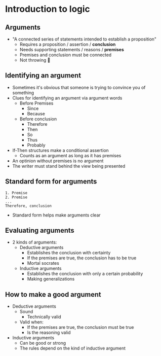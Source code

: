 # Introduction to logic
## Arguments
* "A connected series of statements intended to establish a proposition"
  * Requires a proposition / assertion / **conclusion**
  * Needs supporting statements / reasons / **premises**
  * Premises and conclusion must be connected
  * Not throwing :shit:

## Identifying an argument
* Sometimes it's obvious that someone is trying to convince you of something
* Clues for identifying an argument via argument words
  * Before Premises
    * Since
    * Because
  * Before conclusion
    * Therefore
    * Then
    * So
    * Thus
    * Probably
* If-Then structures make a conditional assertion
  * Counts as an argument as long as it has premises
* An optinion without premises is no argument
* The writer must stand behind the view being presented

## Standard form for arguments
    1. Premise
    2. Premise
    ...
    Therefore, conclusion

* Standard form helps make arguments clear

## Evaluating arguments
* 2 kinds of arguments:
  * Deductive arguments
    * Establishes the conclusion with certainty
    * If the premises are true, the conclusion has to be true
    * Mortal socrates
  * Inductive arguments
    * Establishes the conclusion with only a certain probability
    * Making generalizations

## How to make a good argument
* Deductive arguments
  * Sound
    * Technically valid
  * Valid when:
    * If the premises are true, the conclusion must be true
    * Is the reasoning valid
* Inductive arguments
  * Can be good or strong
  * The rules depend on the kind of inductive argument
